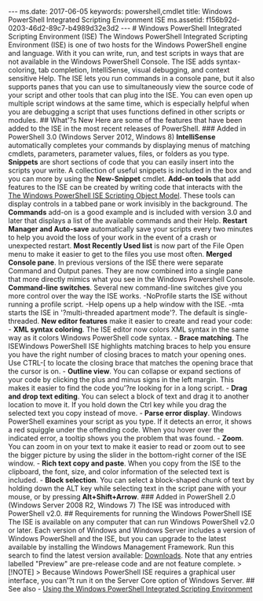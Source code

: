 --- ms.date:  2017-06-05 keywords:  powershell,cmdlet title:  Windows PowerShell Integrated Scripting Environment ISE ms.assetid:  f156b92d-0203-46d2-89c7-b4989d32e3d2 ---  # Windows PowerShell Integrated Scripting Environment (ISE) The Windows PowerShell Integrated Scripting Environment (ISE) is one of two hosts for the Windows PowerShell engine and language. With it you can write, run, and test scripts in ways that are not available in the Windows PowerShell Console. The ISE adds syntax-coloring, tab completion, IntelliSense, visual debugging, and context sensitive Help.  The ISE lets you run commands in a console pane, but it also supports panes that you can use to simultaneously view the source code of your script and other tools that can plug into the ISE. You can even open up multiple script windows at the same time, which is especially helpful when you are debugging a script that uses functions defined in other scripts or modules.  ## What'?s New Here are some of the features that have been added to the ISE in the most recent releases of PowerShell.  ### Added in PowerShell 3.0 (Windows Server 2012, Windows 8) **IntelliSense** automatically completes your commands by displaying menus of matching cmdlets, parameters, parameter values, files, or folders as you type.  **Snippets** are short sections of code that you can easily insert into the scripts your write. A collection of useful snippets is included in the box and you can more by using the **New-Snippet** cmdlet.  **Add-on tools** that add features to the ISE can be created by writing code that interacts with the [The Windows PowerShell ISE Scripting Object Model](https://technet.microsoft.com/en-us/library/dd819478.aspx). These tools can display controls in a tabbed pane or work invisibly in the background. The **Commands** add-on is a good example and is included with version 3.0 and later that displays a list of the available commands and their Help.  **Restart Manager and Auto-save** automatically save your scripts every two minutes to help you avoid the loss of your work in the event of a crash or unexpected restart.  **Most Recently Used list** is now part of the File Open menu to make it easier to get to the files you use most often.  **Merged Console pane**. In previous versions of the ISE there were separate Command and Output panes. They are now combined into a single pane that more directly mimics what you see in the Windows Powershell Console.  **Command-line switches**. Several new command-line switches give you more control over the way the ISE works. -NoProfile starts the ISE without running a profile script. -Help opens up a help window with the ISE. -mta starts the ISE in '?multi-threaded apartment mode'?. The default is single-threaded.  **New editor features** make it easier to create and read your code:  -   **XML syntax coloring**. The ISE editor now colors XML syntax in the same way as it colors Windows PowerShell code syntax.  -   **Brace matching**. The ISEWindows PowerShell ISE highlights matching braces to help you ensure you have the right number of closing braces to match your opening ones. Use CTRL-\[ to locate the closing brace that matches the opening brace that the cursor is on.  -   **Outline view**. You can collapse or expand sections of your code by clicking the plus and minus signs in the left margin. This makes it easier to find the code you'?re looking for in a long script.  -   **Drag and drop text editing**. You can select a block of text and drag it to another location to move it. If you hold down the Ctrl key while you drag the selected text you copy instead of move.  -   **Parse error display**. Windows PowerShell examines your script as you type. If it detects an error, it shows a red squiggle under the offending code. When you hover over the indicated error, a tooltip shows you the problem that was found.  -   **Zoom**. You can zoom in on your text to make it easier to read or zoom out to see the bigger picture by using the slider in the bottom-right corner of the ISE window.  -   **Rich text copy and paste**. When you copy from the ISE to the clipboard, the font, size, and color information of the selected text is included.  -   **Block selection**. You can select a block-shaped chunk of text by holding down the ALT key while selecting text in the script pane with your mouse, or by pressing **Alt+Shift+Arrow**.  ### Added in PowerShell 2.0 (Windows Server 2008 R2, Windows 7) The ISE was introduced with PowerShell v2.0.  ## Requirements for running the Windows PowerShell ISE The ISE is available on any computer that can run Windows PowerShell v2.0 or later. Each version of Windows and Windows Server includes a version of Windows PowerShell and the ISE, but you can upgrade to the latest available by installing the Windows Management Framework. Run this search to find the latest version available: [Downloads](http://www.microsoft.com/en-us/search/DownloadResults.aspx?q=%22windows%20management%20framework%22%20PowerShell&sortby=Relevancy~Descending). Note that any entries labelled "Preview" are pre-release code and are not feature complete.  > [!NOTE] > Because Windows PowerShell ISE requires a graphical user interface, you can'?t run it on the Server Core option of Windows Server.  ## See also - [Using the Windows PowerShell Integrated Scripting Environment](http://technet.microsoft.com/library/cc732148.aspx) 
